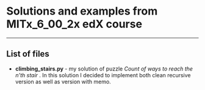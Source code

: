 ﻿# Solutions and examples from MITx_6_00_2x edX course

----
## List of files
* **climbing_stairs.py** - my solution of puzzle *Count of ways to reach the n’th stair* . In this solution I decided to implement both clean recursive version as well as version with memo.


